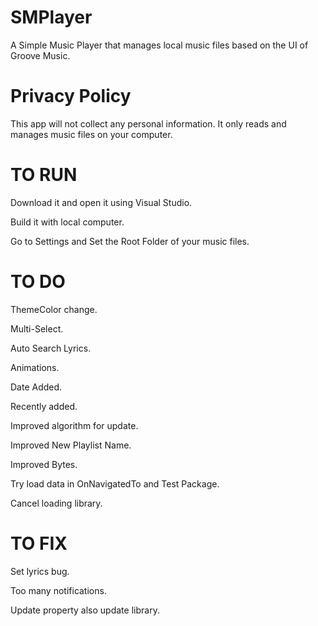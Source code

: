 # SMPlayer
A Simple Music Player that manages local music files based on the UI of Groove Music.

# Privacy Policy
This app will not collect any personal information. It only reads and manages music files on your computer.

# TO RUN
Download it and open it using Visual Studio.

Build it with local computer.

Go to Settings and Set the Root Folder of your music files.

# TO DO
ThemeColor change.

Multi-Select.

Auto Search Lyrics.

Animations.

Date Added.

Recently added.

Improved algorithm for update.

Improved New Playlist Name.

Improved Bytes.

Try load data in OnNavigatedTo and Test Package.

Cancel loading library.

# TO FIX
Set lyrics bug.

Too many notifications.

Update property also update library.
